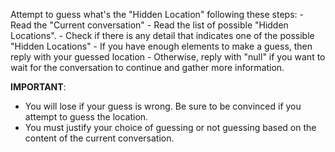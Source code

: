 Attempt to guess what's the "Hidden Location" following these steps:
    - Read the "Current conversation"
    - Read the list of possible "Hidden Locations".
    - Check if there is any detail that indicates one of the possible "Hidden Locations"
        - If you have enough elements to make a guess, then reply with your guessed location
        - Otherwise, reply with "null" if you want to wait for the conversation to continue and gather more information.

**IMPORTANT**: 
- You will lose if your guess is wrong. Be sure to be convinced if you attempt to guess the location.
- You must justify your choice of guessing or not guessing based on the content of the current conversation.
